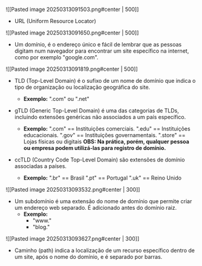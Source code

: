 ![[Pasted image 20250313091503.png#center | 500]]
- URL (Uniform Resource Locator)


![[Pasted image 20250313091650.png#center | 500]]
- Um domínio, é o endereço único e fácil de lembrar que as pessoas digitam num navegador para encontrar um site específico na internet, como por exemplo "google.com".


![[Pasted image 20250313091819.png#center | 500]]
- TLD (Top-Level Domain) é o sufixo de um nome de domínio que indica o tipo de organização ou localização geográfica do site.
	- **Exemplo:** 
		  ".com" ou ".net"

- gTLD (Generic Top-Level Domain) é uma das categorias de TLDs, incluindo extensões genéricas não associados a um país específico.
	- **Exemplo:** 
		  ".com" == Instituições comerciais.
		  ".edu"  == Instituições educacionais.
		  ".gov"  == Instituições governamentais.
		  ".store" == Lojas físicas ou digitais
		  **OBS: Na prática, porém, qualquer pessoa ou empresa podem utilizá-las para registro de domínio.**

- ccTLD (Country Code Top-Level Domain) são extensões de domínio associadas a países.
	- **Exemplo:** 
		  ".br" == Brasil
		  ".pt" == Portugal
		  ".uk" == Reino Unido


![[Pasted image 20250313093532.png#center | 300]]
- Um subdomínio é uma extensão do nome de domínio que permite criar um endereço web separado. É adicionado antes do domínio raiz.
	- **Exemplo:**
		- "www."
		- "blog."

![[Pasted image 20250313093627.png#center | 300]]
- Caminho (path) indica a localização de um recurso específico dentro de um site, após o nome do domínio, e é separado por barras.